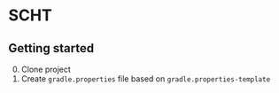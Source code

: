 # SCHT

## Getting started

0. Clone project
0. Create `gradle.properties` file based on `gradle.properties-template`